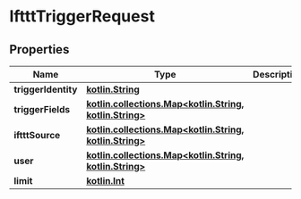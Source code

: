 # IftttTriggerRequest

## Properties
Name | Type | Description | Notes
------------ | ------------- | ------------- | -------------
**triggerIdentity** | [**kotlin.String**](.md) |  |  [optional]
**triggerFields** | [**kotlin.collections.Map&lt;kotlin.String, kotlin.String&gt;**](.md) |  |  [optional]
**iftttSource** | [**kotlin.collections.Map&lt;kotlin.String, kotlin.String&gt;**](.md) |  |  [optional]
**user** | [**kotlin.collections.Map&lt;kotlin.String, kotlin.String&gt;**](.md) |  |  [optional]
**limit** | [**kotlin.Int**](.md) |  |  [optional]
